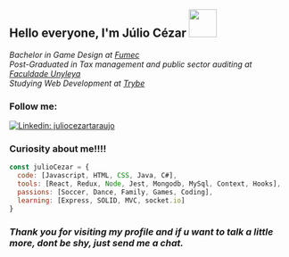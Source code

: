 <h2> Hello everyone, I'm Júlio Cézar <img src="https://media.giphy.com/media/5zdrQPq26U5CsaygHN/giphy.gif" width="50"></h2>
<p><em>Bachelor in Game Design at <a href="http://www.fumec.br/">Fumec</a></br>
Post-Graduated in Tax management and public sector auditing at <a href="https://unyleya.edu.br/">Faculdade Unyleya</a></br>
Studying Web Development at <a href="https://www.betrybe.com/">Trybe</a></br>
</em></p>

<h3> Follow me: </h3>

[![Linkedin: juliocezartaraujo](https://img.shields.io/badge/-juliocezartaraujo-blue?style=flat-square&logo=Linkedin&logoColor=white&link=https://www.linkedin.com/in/juliocezartaraujo/)](https://www.linkedin.com/in/juliocezartaraujo/)


<h3>Curiosity about me!!!! </h3>

```javascript
const julioCezar = {
  code: [Javascript, HTML, CSS, Java, C#],
  tools: [React, Redux, Node, Jest, Mongodb, MySql, Context, Hooks],
  passions: [Soccer, Dance, Family, Games, Coding],
  learning: [Express, SOLID, MVC, socket.io]
}
```

### <em>Thank you for visiting my profile and if u want to talk a little more, dont be shy, just send me a chat.</em>
